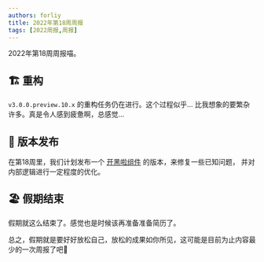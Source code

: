 ```yaml
---
authors: forliy
title: 2022年第18周周报
tags: [2022周报,周报]
---
```


2022年第18周周报喵。

<!--truncate-->

## 🏗 重构
`v3.0.0.preview.10.x` 的重构任务仍在进行。这个过程似乎... 比我想象的要繁杂许多。真是令人感到疲惫啊，总感觉...


## 🚀 版本发布
在第18周里，我们计划发布一个 [开黑啦组件](https://github.com/simple-robot/simbot-component-kaiheila) 的版本，来修复一些已知问题，
并对内部逻辑进行一定程度的优化。


## 🏖️ 假期结束
假期就这么结束了。感觉也是时候该再准备准备简历了。

总之，假期就是要好好放松自己，放松的成果如你所见，这可能是目前为止内容最少的一次周报了吧🤭




